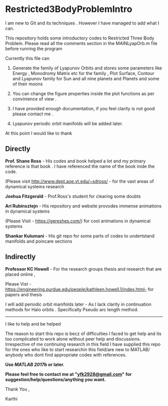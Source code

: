 # Restricted3BodyProblemIntro
I am new to Git and its techniques . However I have managed to add what I can.


This repository holds some introductory codes to Restricted Three Body Problem. Please read all the comments section in the MAINLyapOrb.m file before running the program


Currently this file can 
1) Generate the family of Lyapunov Orbits and stores some parameters like Energy , Monodromy Matrix etc for the family , Plot Surface, Contour and Lyapunov family for Sun and all nine planets and Planets and some of their moons

2) You can change the figure properties inside the plot functions as per convinience of view . 

3) I have provided enough documentation, if you feel clarity is not good please contact me . 

4) Lyapunov periodic orbit manifolds will be added later.

At this point I would like to thank 

Directly
--------
**Prof. Shane Ross** - His codes and book helped a lot and my primary reference is that book . I have referenced the name of the book inide the code.

(Please visit http://www.dept.aoe.vt.edu/~sdross/ - for the vast areas of dynamical systems research


**Joshua Fitzgerald** -  Prof.Ross's student for clearing some doubts


**Ari Rubinsztejn** - His repository and website provodes immense animations in dynamical systems 

(Please Visit - https://gereshes.com/) for cool animations in dynamical systems


**Shankar Kulumani** -  His git repo for some parts of codes to undertstand manifolds and poincare sections

Indirectly
-------------
**Professor KC Howell** - For the research groups thesis and research that are placed online ,

Please Vist - https://engineering.purdue.edu/people/kathleen.howell.1/index.html- for papers and thesis

I will add periodic orbit manifolds later - As I lack clarity in continuation methods for Halo orbits . Specifically Pseudo arc length method. 

***************************************************************

I like to help and be helped 

The reason to start this repo is becz of difficulties I faced to get help and its too complicated to work alone without peer help and discussions. Irrespective of me continuing research in this field I have 
supplied this repo for the ones who like to start researchin this field/are new to MATLAB/ anybody who dont find appropriate codes with references.   

**Use _MATLAB 2017b_ or later.**

**Please feel free to contact me at "yfk2928@gmail.com" for suggestion/help/questions/anything you want.**

Thank You ,

Karthi
